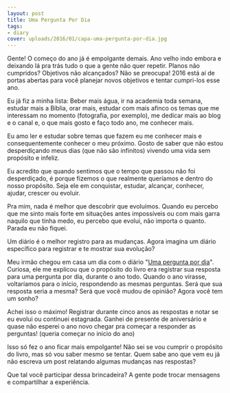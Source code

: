 ```yaml
---
layout: post
title: Uma Pergunta Por Dia
tags:
- diary
cover: uploads/2016/01/capa-uma-pergunta-por-dia.jpg
---
```


Gente! O começo do ano já é empolgante demais. Ano velho indo embora e deixando lá pra trás tudo o que a gente não quer repetir. Planos não cumpridos? Objetivos não alcançados? Não se preocupa! 2016 está aí de portas abertas para você planejar novos objetivos e tentar cumpri-los esse ano.

Eu já fiz a minha lista: Beber mais água, ir na academia toda semana, estudar mais a Bíblia, orar mais, estudar com mais afinco os temas que me interessam no momento (fotografia, por exemplo), me dedicar mais ao blog e o canal e, o que mais gosto e faço todo ano, me conhecer mais.

Eu amo ler e estudar sobre temas que fazem eu me conhecer mais e consequentemente conhecer o meu próximo. Gosto de saber que não estou desperdiçando meus dias (que não são infinitos) vivendo uma vida sem propósito e infeliz.

Eu acredito que quando sentimos que o tempo que passou não foi desperdiçado, é porque fizemos o que realmente queríamos e dentro do nosso propósito. Seja ele em conquistar, estudar, alcançar, conhecer, ajudar, crescer ou evoluir.

Pra mim, nada é melhor que descobrir que evoluímos. Quando eu percebo que me sinto mais forte em situações antes impossíveis ou com mais garra naquilo que tinha medo, eu percebo que evolui, não importa o quanto. Parada eu não fiquei.

Um diário é o melhor registro para as mudanças. Agora imagina um diário específico para registrar e te mostrar sua evolução?

Meu irmão chegou em casa um dia com o diário "<a href="http://www.intrinseca.com.br/livro/578/">Uma pergunta por dia</a>". Curiosa, ele me explicou que o propósito do livro era registrar sua resposta para uma pergunta por dia, durante o ano todo. Quando o ano virasse, voltaríamos para o início, respondendo as mesmas perguntas. Será que sua resposta seria a mesma? Será que você mudou de opinião? Agora você tem um sonho?

Achei isso o máximo! Registrar durante cinco anos as respostas e notar se eu evolui ou continuei estagnada. Ganhei de presente de aniversário e quase não esperei o ano novo chegar pra começar a responder as perguntas! (queria começar no início do ano)

Isso só fez o ano ficar mais empolgante! Não sei se vou cumprir o propósito do livro, mas só vou saber mesmo se tentar. Quem sabe ano que vem eu já não escreva um post relatando algumas mudanças nas respostas?

Que tal você participar dessa brincadeira? A gente pode trocar mensagens e compartilhar a experiência.
